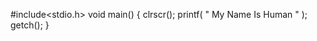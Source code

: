 
#include<stdio.h>
void main()
{
     clrscr();
     printf( " My Name Is Human " ); 
     getch();
}
